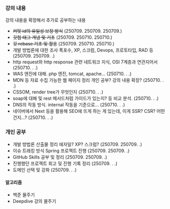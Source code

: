 ### 강의 내용
강의 내용을 확장해서 추가로 공부하는 내용

- ~~커밋 id의 유일성 보장 방식~~
  (250709. 250709. 250709.)
- ~~깃헙 태그 개념 및 기초~~
  (250709. 250710. 250710.)
- ~~깃 rebase 기초 및 활용~~
  (250709. 250710. 250710.)
- 개발 방법론에 대한 조사
  폭포수, XP, 스크럼, Devops, 프로토타입, RAD 등
  (250709. 250709. .)
- http request와 http response 관련 네트워크 지식, OSI 7계층과 연관지어서
  (250710. . .)
- WAS 엔진에 대해. php 엔진, tomcat, apache...
  (250710. . .)
- MDN 등 자료 수집 가능한 웹 페이지 정리
  개인 공부? 강의 내용 확장? (250710. . .)
- CSSOM, render tree가 무엇인지
  (250710. . .)
- soap에 대해 및 rest 메서드처럼 가이드가 있는지? 등 비교 분석.
  (250710. . .)
- DNS의 작동 방식. internal 작동을 기준으로...
  (250710. . .)
- 네이버에서 Next 등을 활용해 SEO에 뜨게 하는 게 있는데, 이게 SSR? CSR? 어떤 건지...?
  (250710. . .)

### 개인 공부

- 개발 방법론 산출물 정리
  에자일? XP? 스크럼?
  (250709. 250709. .)
- 이슈 트래킹 방식 Spring 프로젝트 진행
  (250709. 250709. .)
- GitHub Skills 공부 및 정리
  (250709. 250709. .)
- 진행했던 프로젝트 회고 및 진행 기록 정리
  (250709. . .)
- 도메인 선택 및 강화
  (250709. . .)

#### 알고리즘

- 백준 물주기
- Deepdive 강의 물주기